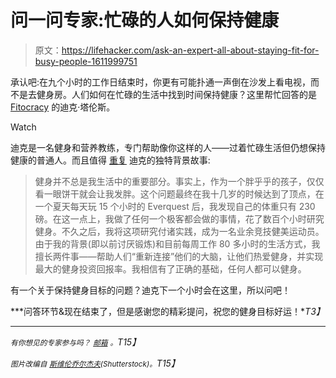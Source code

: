 # 问一问专家:忙碌的人如何保持健康

> 原文：<https://lifehacker.com/ask-an-expert-all-about-staying-fit-for-busy-people-1611999751>

承认吧:在九个小时的工作日结束时，你更有可能扑通一声倒在沙发上看电视，而不是去健身房。人们如何在忙碌的生活中找到时间保持健康？这里帮忙回答的是 [Fitocracy](https://www.fitocracy.com/) 的迪克·塔伦斯。

Watch

迪克是一名健身和营养教练，专门帮助像你这样的人——过着忙碌生活但仍想保持健康的普通人。而且值得 [重复](http://lifehacker.com/ask-an-expert-all-about-your-summer-fitness-goals-508873716) 迪克的独特背景故事:

> 健身并不总是我生活中的重要部分。事实上，作为一个胖乎乎的孩子，仅仅看一眼饼干就会让我发胖。这个问题最终在我十几岁的时候达到了顶点，在一个夏天每天玩 15 个小时的 Everquest 后，我发现自己的体重只有 230 磅。在这一点上，我做了任何一个极客都会做的事情，花了数百个小时研究健身。不久之后，我将这项研究付诸实践，成为一名业余竞技健美运动员。由于我的背景(即以前讨厌锻炼)和目前每周工作 80 多小时的生活方式，我擅长两件事——帮助人们“重新连接”他们的大脑，让他们热爱健身，并实现最大的健身投资回报率。我相信有了正确的基础，任何人都可以健身。

有一个关于保持健身目标的问题？迪克下一个小时会在这里，所以问吧！

***问答环节&现在结束了，但是感谢您的精彩提问，祝您的健身目标好运！**T3】*

* * *

*<small>有你想见的专家参与吗？</small>* [*<small>邮箱</small>*](mailto:andy@lifehacker.com) *<small>。</small>T15】*

*<small>图片改编自</small>* [*<small>斯维伦乔尔杰夫</small>*](http://www.shutterstock.com/pic.mhtml?id=134905277&src=id)*<small>(Shutterstock)。</small>T15】*